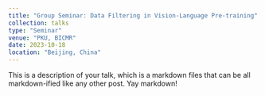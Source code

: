 ```yaml
---
title: "Group Seminar: Data Filtering in Vision-Language Pre-training"
collection: talks
type: "Seminar"
venue: "PKU, BICMR"
date: 2023-10-18
location: "Beijing, China"
---
```


This is a description of your talk, which is a markdown files that can be all markdown-ified like any other post. Yay markdown!
